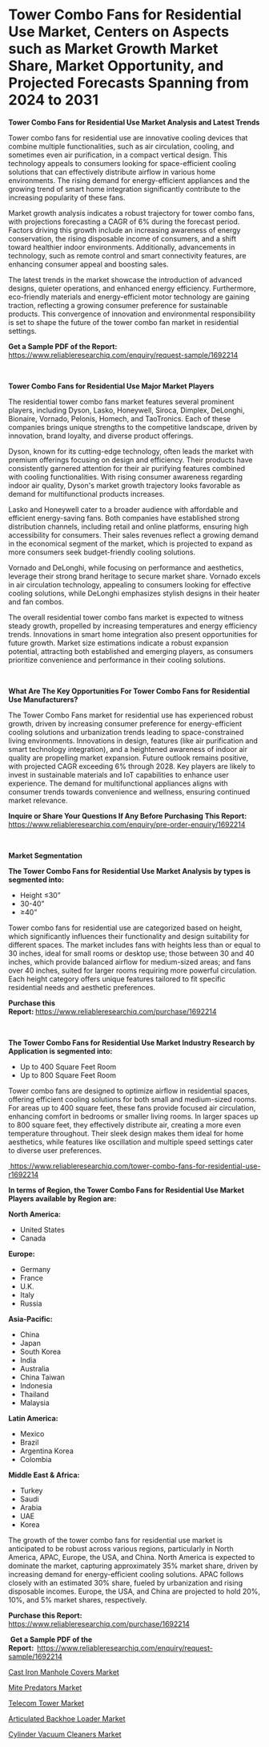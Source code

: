 <p><h1>Tower Combo Fans for Residential Use Market, Centers on Aspects such as Market Growth Market Share, Market Opportunity, and Projected Forecasts Spanning from 2024 to 2031</h1></p><p><strong>Tower Combo Fans for Residential Use Market Analysis and Latest Trends</strong></p>
<p><p>Tower combo fans for residential use are innovative cooling devices that combine multiple functionalities, such as air circulation, cooling, and sometimes even air purification, in a compact vertical design. This technology appeals to consumers looking for space-efficient cooling solutions that can effectively distribute airflow in various home environments. The rising demand for energy-efficient appliances and the growing trend of smart home integration significantly contribute to the increasing popularity of these fans.</p><p>Market growth analysis indicates a robust trajectory for tower combo fans, with projections forecasting a CAGR of 6% during the forecast period. Factors driving this growth include an increasing awareness of energy conservation, the rising disposable income of consumers, and a shift toward healthier indoor environments. Additionally, advancements in technology, such as remote control and smart connectivity features, are enhancing consumer appeal and boosting sales.</p><p>The latest trends in the market showcase the introduction of advanced designs, quieter operations, and enhanced energy efficiency. Furthermore, eco-friendly materials and energy-efficient motor technology are gaining traction, reflecting a growing consumer preference for sustainable products. This convergence of innovation and environmental responsibility is set to shape the future of the tower combo fan market in residential settings.</p></p>
<p><strong>Get a Sample PDF of the Report:&nbsp;</strong> <a href="https://www.reliableresearchiq.com/enquiry/request-sample/1692214?utm_campaign=1257&utm_medium=2&utm_source=Github&utm_content=ia&utm_term=19102024&utm_id=tower-combo-fans-for-residential-use">https://www.reliableresearchiq.com/enquiry/request-sample/1692214</a></p>
<p>&nbsp;</p>
<p><strong>Tower Combo Fans for Residential Use Major Market Players</strong></p>
<p><p>The residential tower combo fans market features several prominent players, including Dyson, Lasko, Honeywell, Siroca, Dimplex, DeLonghi, Bionaire, Vornado, Pelonis, Homech, and TaoTronics. Each of these companies brings unique strengths to the competitive landscape, driven by innovation, brand loyalty, and diverse product offerings.</p><p>Dyson, known for its cutting-edge technology, often leads the market with premium offerings focusing on design and efficiency. Their products have consistently garnered attention for their air purifying features combined with cooling functionalities. With rising consumer awareness regarding indoor air quality, Dyson's market growth trajectory looks favorable as demand for multifunctional products increases.</p><p>Lasko and Honeywell cater to a broader audience with affordable and efficient energy-saving fans. Both companies have established strong distribution channels, including retail and online platforms, ensuring high accessibility for consumers. Their sales revenues reflect a growing demand in the economical segment of the market, which is projected to expand as more consumers seek budget-friendly cooling solutions.</p><p>Vornado and DeLonghi, while focusing on performance and aesthetics, leverage their strong brand heritage to secure market share. Vornado excels in air circulation technology, appealing to consumers looking for effective cooling solutions, while DeLonghi emphasizes stylish designs in their heater and fan combos. </p><p>The overall residential tower combo fans market is expected to witness steady growth, propelled by increasing temperatures and energy efficiency trends. Innovations in smart home integration also present opportunities for future growth. Market size estimations indicate a robust expansion potential, attracting both established and emerging players, as consumers prioritize convenience and performance in their cooling solutions.</p></p>
<p>&nbsp;</p>
<p><strong>What Are The Key Opportunities For Tower Combo Fans for Residential Use Manufacturers?</strong></p>
<p><p>The Tower Combo Fans market for residential use has experienced robust growth, driven by increasing consumer preference for energy-efficient cooling solutions and urbanization trends leading to space-constrained living environments. Innovations in design, features (like air purification and smart technology integration), and a heightened awareness of indoor air quality are propelling market expansion. Future outlook remains positive, with projected CAGR exceeding 6% through 2028. Key players are likely to invest in sustainable materials and IoT capabilities to enhance user experience. The demand for multifunctional appliances aligns with consumer trends towards convenience and wellness, ensuring continued market relevance.</p></p>
<p><strong>Inquire or Share Your Questions If Any Before Purchasing This Report:</strong> <a href="https://www.reliableresearchiq.com/enquiry/pre-order-enquiry/1692214?utm_campaign=1257&utm_medium=2&utm_source=Github&utm_content=ia&utm_term=19102024&utm_id=tower-combo-fans-for-residential-use">https://www.reliableresearchiq.com/enquiry/pre-order-enquiry/1692214</a></p>
<p>&nbsp;</p>
<p><strong>Market Segmentation</strong></p>
<p><strong>The Tower Combo Fans for Residential Use Market Analysis by types is segmented into:</strong></p>
<p><ul><li>Height ≤30”</li><li>30-40”</li><li>≥40”</li></ul></p>
<p><p>Tower combo fans for residential use are categorized based on height, which significantly influences their functionality and design suitability for different spaces. The market includes fans with heights less than or equal to 30 inches, ideal for small rooms or desktop use; those between 30 and 40 inches, which provide balanced airflow for medium-sized areas; and fans over 40 inches, suited for larger rooms requiring more powerful circulation. Each height category offers unique features tailored to fit specific residential needs and aesthetic preferences.</p></p>
<p><strong>Purchase this Report:&nbsp;</strong><a href="https://www.reliableresearchiq.com/purchase/1692214?utm_campaign=1257&utm_medium=2&utm_source=Github&utm_content=ia&utm_term=19102024&utm_id=tower-combo-fans-for-residential-use">https://www.reliableresearchiq.com/purchase/1692214</a></p>
<p>&nbsp;</p>
<p><strong>The Tower Combo Fans for Residential Use Market Industry Research by Application is segmented into:</strong></p>
<p><ul><li>Up to 400 Square Feet Room</li><li>Up to 800 Square Feet Room</li></ul></p>
<p><p>Tower combo fans are designed to optimize airflow in residential spaces, offering efficient cooling solutions for both small and medium-sized rooms. For areas up to 400 square feet, these fans provide focused air circulation, enhancing comfort in bedrooms or smaller living rooms. In larger spaces up to 800 square feet, they effectively distribute air, creating a more even temperature throughout. Their sleek design makes them ideal for home aesthetics, while features like oscillation and multiple speed settings cater to diverse user preferences.</p></p>
<p><a href="https://www.reliableresearchiq.com/tower-combo-fans-for-residential-use-r1692214?utm_campaign=1257&utm_medium=2&utm_source=Github&utm_content=ia&utm_term=19102024&utm_id=tower-combo-fans-for-residential-use">&nbsp;https://www.reliableresearchiq.com/tower-combo-fans-for-residential-use-r1692214</a></p>
<p><strong>In terms of Region, the Tower Combo Fans for Residential Use Market Players available by Region are:</strong></p>
<p>
    <p> <strong> North America: </strong>
        <ul>
            <li>United States</li>
            <li>Canada</li>
        </ul>
        </p> 
    <p> <strong> Europe: </strong>
        <ul>
            <li>Germany</li>
            <li>France</li>
            <li>U.K.</li>
            <li>Italy</li>
            <li>Russia</li>
        </ul>
        </p> 
    <p> <strong> Asia-Pacific: </strong>
        <ul>
            <li>China</li>
            <li>Japan</li>
            <li>South Korea</li>
            <li>India</li>
            <li>Australia</li>
            <li>China Taiwan</li>
            <li>Indonesia</li>
            <li>Thailand</li>
            <li>Malaysia</li>
        </ul>
        </p> 
    <p> <strong> Latin America: </strong>
        <ul>
            <li>Mexico</li>
            <li>Brazil</li>
            <li>Argentina Korea</li>
            <li>Colombia</li>
        </ul>
        </p> 
    <p> <strong> Middle East & Africa: </strong>
        <ul>
            <li>Turkey</li>
            <li>Saudi</li>
            <li>Arabia</li>
            <li>UAE</li>
            <li>Korea</li>
        </ul>
    </p>
    </p>
<p><p>The growth of the tower combo fans for residential use market is anticipated to be robust across various regions, particularly in North America, APAC, Europe, the USA, and China. North America is expected to dominate the market, capturing approximately 35% market share, driven by increasing demand for energy-efficient cooling solutions. APAC follows closely with an estimated 30% share, fueled by urbanization and rising disposable incomes. Europe, the USA, and China are projected to hold 20%, 10%, and 5% market shares, respectively.</p></p>
<p><strong>Purchase this Report: </strong><a href="https://www.reliableresearchiq.com/purchase/1692214?utm_campaign=1257&utm_medium=2&utm_source=Github&utm_content=ia&utm_term=19102024&utm_id=tower-combo-fans-for-residential-use">https://www.reliableresearchiq.com/purchase/1692214</a></p>
<p>&nbsp;<strong>Get a Sample PDF of the Report:&nbsp;&nbsp;</strong><a href="https://www.reliableresearchiq.com/enquiry/request-sample/1692214?utm_campaign=1257&utm_medium=2&utm_source=Github&utm_content=ia&utm_term=19102024&utm_id=tower-combo-fans-for-residential-use">https://www.reliableresearchiq.com/enquiry/request-sample/1692214</a></p>
<p><strong></strong></p>
<p><p><a href="https://issuu.com/reportprime-2/docs/cast-iron-manhole-covers-market-siz_bd529f0cc0a251?utm_campaign=1257&utm_medium=2&utm_source=Github&utm_content=ia&utm_term=19102024&utm_id=tower-combo-fans-for-residential-use">Cast Iron Manhole Covers Market</a></p><p><a href="https://github.com/kathlinesadup/Market-Research-Report-List-1/blob/main/mite-predators-market.md?utm_campaign=1257&utm_medium=2&utm_source=Github&utm_content=ia&utm_term=19102024&utm_id=tower-combo-fans-for-residential-use">Mite Predators Market</a></p><p><a href="https://www.linkedin.com/pulse/telecom-tower-industry-sector-market-dynamics-future-scenarios-qy3cf?utm_campaign=1257&utm_medium=2&utm_source=Github&utm_content=ia&utm_term=19102024&utm_id=tower-combo-fans-for-residential-use">Telecom Tower Market</a></p><p><a href="https://issuu.com/reportprime-2/docs/articulated-backhoe-loader-market-s_c7957ac4ab5e43?utm_campaign=1257&utm_medium=2&utm_source=Github&utm_content=ia&utm_term=19102024&utm_id=tower-combo-fans-for-residential-use">Articulated Backhoe Loader Market</a></p><p><a href="https://github.com/cydskenna/Market-Research-Report-List-1/blob/main/cylinder-vacuum-cleaners-market.md?utm_campaign=1257&utm_medium=2&utm_source=Github&utm_content=ia&utm_term=19102024&utm_id=tower-combo-fans-for-residential-use">Cylinder Vacuum Cleaners Market</a></p></p>